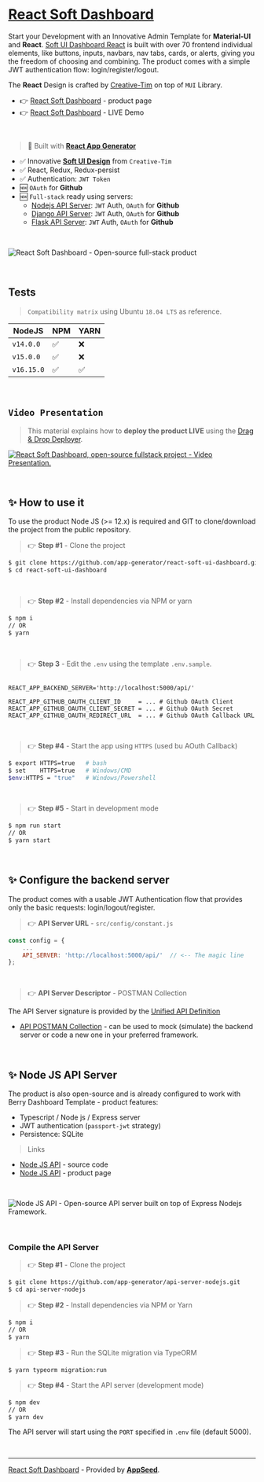 # [React Soft Dashboard](https://appseed.us/product/soft-ui-dashboard/api-server-nodejs/react/)

Start your Development with an Innovative Admin Template for **Material-UI** and **React**. [Soft UI Dashboard React](https://appseed.us/product/soft-ui-dashboard/api-server-nodejs/react/) is built with over 70 frontend individual elements, like buttons, inputs, navbars, nav tabs, cards, or alerts, giving you the freedom of choosing and combining. The product comes with a simple JWT authentication flow: login/register/logout.

The **React** Design is crafted by [Creative-Tim](https://www.creative-tim.com/?AFFILIATE=128200) on top of `MUI` Library.

- 👉 [React Soft Dashboard](https://appseed.us/product/soft-ui-dashboard/api-server-nodejs/react/) - product page
- 👉 [React Soft Dashboard](https://node-js-react-soft-dashboard.appseed-srv1.com/authentication/sign-in) - LIVE Demo

<br />

> 🚀 Built with **[React App Generator](https://appseed.us/generator/react/)**

- ✅ Innovative **[Soft UI Design](https://www.creative-tim.com/product/soft-ui-dashboard-react?AFFILIATE=128200)** from `Creative-Tim`
- ✅ React, Redux, Redux-persist
- ✅ Authentication: `JWT Token`
- 🆕 `OAuth` for **Github**
- 🆕 `Full-stack` ready using servers: 
  - [Nodejs API Server](https://github.com/app-generator/api-server-nodejs): `JWT` Auth, `OAuth` for **Github** 
  - [Django API Server](https://github.com/app-generator/api-server-django): `JWT` Auth, `OAuth` for **Github**
  - [Flask API Server](https://github.com/app-generator/api-server-flask): `JWT` Auth, `OAuth` for **Github**
  
<br />

![React Soft Dashboard - Open-source full-stack product](https://user-images.githubusercontent.com/51070104/176936814-74386559-4e05-43d5-b9a4-8f70ce96a610.png)

<br>

## Tests

> `Compatibility matrix` using Ubuntu `18.04 LTS` as reference.

| NodeJS | NPM | YARN | 
| --- | --- | --- |  
| `v14.0.0` | ✅ | ❌ |
| `v15.0.0` | ✅ | ❌ | 
| `v16.15.0` | ✅ | ✅ | 

<br />

## `Video Presentation`

> This material explains how to **deploy the product LIVE** using the [Drag & Drop Deployer](https://appseed.us/go-live/).

[![React Soft Dashboard, open-source fullstack project - Video Presentation.](https://user-images.githubusercontent.com/51070104/204474288-8f134cfa-3d12-4810-aa36-6dcce666284f.jpg)](https://www.youtube.com/watch?v=YdAKP6ianfQ)

<br />

## ✨ How to use it

To use the product Node JS (>= 12.x) is required and GIT to clone/download the project from the public repository.

> 👉 **Step #1** - Clone the project

```bash
$ git clone https://github.com/app-generator/react-soft-ui-dashboard.git
$ cd react-soft-ui-dashboard
```

<br >

> 👉 **Step #2** - Install dependencies via NPM or yarn

```bash
$ npm i
// OR
$ yarn
```

<br />

> 👉 **Step 3** - Edit the `.env` using the template `.env.sample`. 

```env

REACT_APP_BACKEND_SERVER='http://localhost:5000/api/'

REACT_APP_GITHUB_OAUTH_CLIENT_ID     = ... # Github OAuth Client
REACT_APP_GITHUB_OAUTH_CLIENT_SECRET = ... # Github OAuth Secret
REACT_APP_GITHUB_OAUTH_REDIRECT_URL  = ... # Github OAuth Callback URL
```

<br />

> 👉 **Step #4** - Start the app using `HTTPS` (used bu AOuth Callback)

```bash
$ export HTTPS=true   # bash
$ set    HTTPS=true   # Windows/CMD
$env:HTTPS = "true"   # Windows/Powershell
```

<br /> 

> 👉 **Step #5** - Start in development mode

```bash
$ npm run start 
// OR
$ yarn start
```

<br />

## ✨ Configure the backend server

The product comes with a usable JWT Authentication flow that provides only the basic requests: login/logout/register. 

> 👉 **API Server URL** - `src/config/constant.js` 

```javascript
const config = {
    ...
    API_SERVER: 'http://localhost:5000/api/'  // <-- The magic line
};
```

<br />

> 👉 **API Server Descriptor** - POSTMAN Collection

The API Server signature is provided by the [Unified API Definition](https://docs.appseed.us/boilerplate-code/api-unified-definition)

- [API POSTMAN Collection](https://github.com/app-generator/api-server-unified/blob/main/api.postman_collection.json) - can be used to mock (simulate) the backend server or code a new one in your preferred framework. 

<br />

## ✨ Node JS API Server

The product is also open-source and is already configured to work with Berry Dashboard Template - product features:

- Typescript / Node js / Express server
- JWT authentication (`passport-jwt` strategy)
- Persistence: SQLite 

> Links

- [Node JS API](https://github.com/app-generator/api-server-nodejs) - source code
- [Node JS API](https://appseed.us/boilerplate-code/nodejs-starter) - product page

<br />

![Node JS API - Open-source API server built on top of Express Nodejs Framework.](https://user-images.githubusercontent.com/51070104/124934824-c210a700-e00d-11eb-9d01-e05bd8bfb608.png)

<br />

### Compile the API Server

> 👉 **Step #1** - Clone the project

```bash
$ git clone https://github.com/app-generator/api-server-nodejs.git
$ cd api-server-nodejs
```

> 👉 **Step #2** - Install dependencies via NPM or Yarn

```bash
$ npm i
// OR
$ yarn
```

> 👉 **Step #3** - Run the SQLite migration via TypeORM

```
$ yarn typeorm migration:run
```

> 👉 **Step #4** - Start the API server (development mode)

```bash
$ npm dev
// OR
$ yarn dev
```

The API server will start using the `PORT` specified in `.env` file (default 5000).

<br /> 

---
[React Soft Dashboard](https://appseed.us/product/soft-ui-dashboard/api-server-nodejs/react/) - Provided by **[AppSeed](https://appseed.us/app-generator)**.
